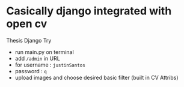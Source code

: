 # Casically django integrated with open cv 
Thesis Django Try

- run main.py on terminal 
- add `/admin` in URL
- for username : `justinSantos`
- password : `q`
- upload images and choose desired basic filter (built in CV Attribs)
